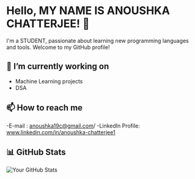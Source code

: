 # Hello, MY NAME IS ANOUSHKA CHATTERJEE! 👋

I'm a STUDENT, passionate about learning new programming languages and tools. Welcome to my GitHub profile!

## 🔭 I’m currently working on

- Machine Learning projects
- DSA

## 📫 How to reach me

-E-mail : anoushka19c@gmail.com/
-LinkedIn Profile: www.linkedin.com/in/anoushka-chatterjee1

## 📊 GitHub Stats

![Your GitHub Stats](https://github-readme-stats.vercel.app/api?username=anoushkaacc&show_icons=true&theme=radical)
